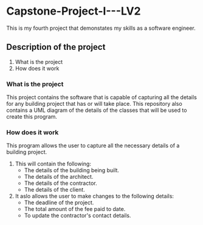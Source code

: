 # Capstone-Project-I---LV2
This is my fourth project that demonstates my skills as a software engineer.

## Description of the project
1. What is the project
2. How does it work

### What is the project
This project contains the software that is capable of capturing all the details for any building project that has or will take place.
This repository also contains a UML diagram of the details of the classes that will be used to create this program.

### How does it work
This program allows the user to capture all the necessary details of a building project.
1. This will contain the following:
    * The details of the building being built.
    * The details of the architect.
    * The details of the contractor.
    * The details of the client.
2. It aslo allows the user to make changes to the following details:
    * The deadline of the project.
    * The total amount of the fee paid to date.
    * To update the contractor's contact details.
